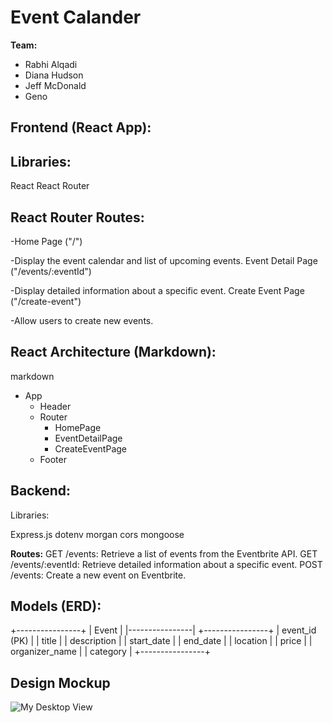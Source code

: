 # Event Calander
**Team:**
 + Rabhi Alqadi
 + Diana Hudson
 + Jeff McDonald
 + Geno
## **Frontend (React App):**


## Libraries:
React
React Router

## React Router Routes:
-Home Page ("/")

-Display the event calendar and list of upcoming events.
Event Detail Page ("/events/:eventId")

-Display detailed information about a specific event.
Create Event Page ("/create-event")

-Allow users to create new events.

## React Architecture (Markdown):
markdown

- App
  - Header
  - Router
    - HomePage
    - EventDetailPage
    - CreateEventPage
  - Footer


## Backend:

Libraries:

Express.js
dotenv
morgan
cors
mongoose

**Routes:**
GET /events: Retrieve a list of events from the Eventbrite API.
GET /events/:eventId: Retrieve detailed information about a specific event.
POST /events: Create a new event on Eventbrite.

## Models (ERD):
+----------------+
|      Event     |
|----------------|
+----------------+
| event_id (PK)  |
| title          |
| description    |
| start_date     |
| end_date       |
| location       |
| price          |
| organizer_name |
| category       |
+----------------+

## Design Mockup
![My Desktop View](https://i.imgur.com/UDTiXjK.png)
